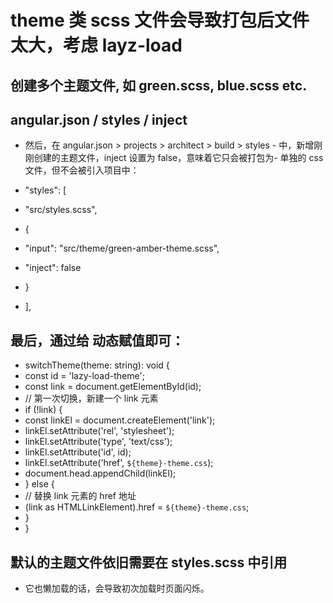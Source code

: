 # theme 类 scss 文件会导致打包后文件太大，考虑 layz-load

## 创建多个主题文件, 如 green.scss, blue.scss etc.

## angular.json / styles / inject

- 然后，在 angular.json > projects > architect > build > styles - 中，新增刚刚创建的主题文件，inject 设置为 false，意味着它只会被打包为- 单独的 css 文件，但不会被引入项目中：

- "styles": [
- "src/styles.scss",
- {
- "input": "src/theme/green-amber-theme.scss",
- "inject": false
- }
- ],

## 最后，通过给 <link> 动态赋值即可：

- switchTheme(theme: string): void {
- const id = 'lazy-load-theme';
- const link = document.getElementById(id);
- // 第一次切换，新建一个 link 元素
- if (!link) {
- const linkEl = document.createElement('link');
- linkEl.setAttribute('rel', 'stylesheet');
- linkEl.setAttribute('type', 'text/css');
- linkEl.setAttribute('id', id);
- linkEl.setAttribute('href', `${theme}-theme.css`);
- document.head.appendChild(linkEl);
- } else {
- // 替换 link 元素的 href 地址
- (link as HTMLLinkElement).href = `${theme}-theme.css`;
- }
- }

## 默认的主题文件依旧需要在 styles.scss 中引用

- 它也懒加载的话，会导致初次加载时页面闪烁。
